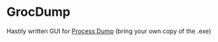 # GrocDump

Hastily written GUI for [Process Dump](https://github.com/glmcdona/Process-Dump) (bring your own copy of the .exe)